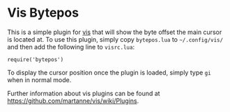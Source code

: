 # Vis Bytepos

This is a simple plugin for [vis](https://github.com/martanne/vis)
that will show the byte offset the main cursor is located at. To use
this plugin, simply copy `bytepos.lua` to `~/.config/vis/` and then add
the following line to `visrc.lua`:

    require('bytepos')

To display the cursor position once the plugin is loaded, simply type
`gi` when in normal mode.

Further information about vis plugins can be found at
<https://github.com/martanne/vis/wiki/Plugins>.
